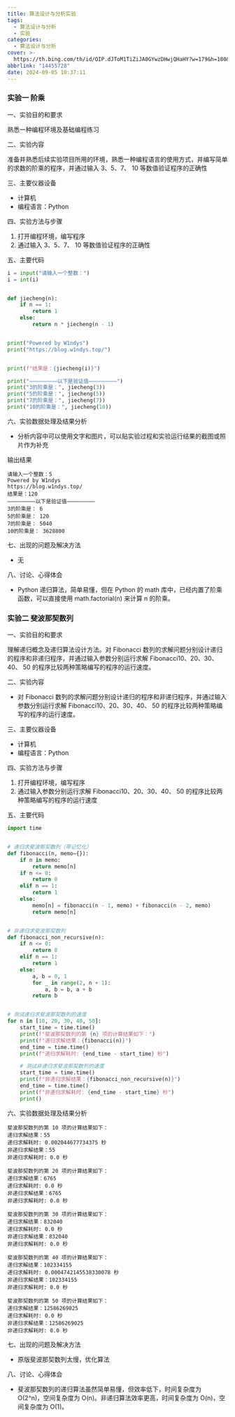 ```yaml
---
title: 算法设计与分析实验
tags:
  - 算法设计与分析
  - 实验
categories:
  - 算法设计与分析
cover: >-
  https://th.bing.com/th/id/OIP.dJToM1TiZiJA0GYwzDHwjQHaHY?w=179&h=180&c=7&r=0&o=5&pid=1.7
abbrlink: "14455728"
date: 2024-09-05 10:37:11
---
```


### 实验一 阶乘

一、实验目的和要求

熟悉一种编程环境及基础编程练习

二、实验内容

准备并熟悉后续实验项目所用的环境，熟悉一种编程语言的使用方式，并编写简单的求数的阶乘的程序，并通过输入 3、5、7、 10 等数值验证程序的正确性

三、主要仪器设备

- 计算机
- 编程语言：Python

四、实验方法与步骤

1. 打开编程环境，编写程序
2. 通过输入 3、5、7、 10 等数值验证程序的正确性

五、主要代码

```python
i = input("请输入一个整数：")
i = int(i)


def jiecheng(n):
    if n == 1:
        return 1
    else:
        return n * jiecheng(n - 1)


print("Powered by W1ndys")
print("https://blog.w1ndys.top/")


print(f"结果是：{jiecheng(i)}")

print("—————————以下是验证值—————————")
print("3的阶乘是：", jiecheng(3))
print("5的阶乘是：", jiecheng(5))
print("7的阶乘是：", jiecheng(7))
print("10的阶乘是：", jiecheng(10))

```

六、实验数据处理及结果分析

- 分析内容中可以使用文字和图片，可以贴实验过程和实验运行结果的截图或照片作为补充

输出结果

```
请输入一个整数：5
Powered by W1ndys
https://blog.w1ndys.top/
结果是：120
—————————以下是验证值—————————
3的阶乘是： 6
5的阶乘是： 120
7的阶乘是： 5040
10的阶乘是： 3628800
```

七、出现的问题及解决方法

- 无

八、讨论、心得体会

- Python 递归算法，简单易懂，但在 Python 的 math 库中，已经内置了阶乘函数，可以直接使用 math.factorial(n) 来计算 n 的阶乘。

### 实验二 斐波那契数列

一、实验目的和要求

理解递归概念及递归算法设计方法。对 Fibonacci 数列的求解问题分别设计递归的程序和非递归程序，并通过输入参数分别运行求解 Fibonacci10、20、30、40、 50 的程序比较两种策略编写的程序的运行速度。

二、实验内容

- 对 Fibonacci 数列的求解问题分别设计递归的程序和非递归程序，并通过输入参数分别运行求解 Fibonacci10、20、30、40、 50 的程序比较两种策略编写的程序的运行速度。

三、主要仪器设备

- 计算机
- 编程语言：Python

四、实验方法与步骤

1. 打开编程环境，编写程序
2. 通过输入参数分别运行求解 Fibonacci10、20、30、40、 50 的程序比较两种策略编写的程序的运行速度

五、主要代码

```Python
import time


# 递归求斐波那契数列（带记忆化）
def fibonacci(n, memo={}):
    if n in memo:
        return memo[n]
    if n <= 0:
        return 0
    elif n == 1:
        return 1
    else:
        memo[n] = fibonacci(n - 1, memo) + fibonacci(n - 2, memo)
        return memo[n]


# 非递归求斐波那契数列
def fibonacci_non_recursive(n):
    if n <= 0:
        return 0
    elif n == 1:
        return 1
    else:
        a, b = 0, 1
        for _ in range(2, n + 1):
            a, b = b, a + b
        return b


# 测试递归求斐波那契数列的速度
for n in [10, 20, 30, 40, 50]:
    start_time = time.time()
    print(f"斐波那契数列的第 {n} 项的计算结果如下：")
    print(f"递归求解结果：{fibonacci(n)}")
    end_time = time.time()
    print(f"递归求解耗时: {end_time - start_time} 秒")

    # 测试非递归求斐波那契数列的速度
    start_time = time.time()
    print(f"非递归求解结果：{fibonacci_non_recursive(n)}")
    end_time = time.time()
    print(f"非递归求解耗时: {end_time - start_time} 秒")
    print()

```

六、实验数据处理及结果分析

```
斐波那契数列的第 10 项的计算结果如下：
递归求解结果：55
递归求解耗时: 0.002044677734375 秒
非递归求解结果：55
非递归求解耗时: 0.0 秒

斐波那契数列的第 20 项的计算结果如下：
递归求解结果：6765
递归求解耗时: 0.0 秒
非递归求解结果：6765
非递归求解耗时: 0.0 秒

斐波那契数列的第 30 项的计算结果如下：
递归求解结果：832040
递归求解耗时: 0.0 秒
非递归求解结果：832040
非递归求解耗时: 0.0 秒

斐波那契数列的第 40 项的计算结果如下：
递归求解结果：102334155
递归求解耗时: 0.0004742145538330078 秒
非递归求解结果：102334155
非递归求解耗时: 0.0 秒

斐波那契数列的第 50 项的计算结果如下：
递归求解结果：12586269025
递归求解耗时: 0.0 秒
非递归求解结果：12586269025
非递归求解耗时: 0.0 秒
```

七、出现的问题及解决方法

- 原版斐波那契数列太慢，优化算法

八、讨论、心得体会

- 斐波那契数列的递归算法虽然简单易懂，但效率低下，时间复杂度为 O(2^n)，空间复杂度为 O(n)。非递归算法效率更高，时间复杂度为 O(n)，空间复杂度为 O(1)。
